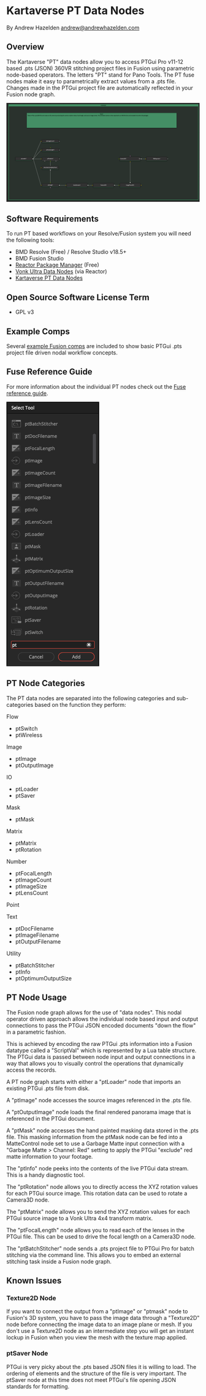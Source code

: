 # Kartaverse PT Data Nodes

By Andrew Hazelden <andrew@andrewhazelden.com>

## Overview

The Kartaverse "PT" data nodes allow you to access PTGui Pro v11-12 based .pts (JSON) 360VR stitching project files in Fusion using parametric node-based operators. The letters "PT" stand for Pano Tools. The PT fuse nodes make it easy to parametrically extract values from a .pts file. Changes made in the PTGui project file are automatically reflected in your Fusion node graph.

![FBX Export](docs/images/comp-Demo-PT-FBX-Camera.png)

## Software Requirements

To run PT based workflows on your Resolve/Fusion system you will need the following tools:

- BMD Resolve (Free) / Resolve Studio v18.5+
- BMD Fusion Studio
- [Reactor Package Manager](https://www.steakunderwater.com/wesuckless/viewtopic.php?f=32&t=3067) (Free)
- [Vonk Ultra Data Nodes](https://gitlab.com/AndrewHazelden/Vonk) (via Reactor)
- [Kartaverse PT Data Nodes](https://github.com/Kartaverse/PT-Data-Nodes-Docs)

## Open Source Software License Term

- GPL v3

## Example Comps

Several [example Fusion comps](https://kartaverse.github.io/PT-Data-Nodes-Docs/#/examples) are included to show basic PTGui .pts project file driven nodal workflow concepts.

## Fuse Reference Guide

For more information about the individual PT nodes check out the [Fuse reference guide](https://kartaverse.github.io/PT-Data-Nodes-Docs/#/fuses).

![Select Tool](docs/images/tip-selecttool.png)

## PT Node Categories

The PT data nodes are separated into the following categories and sub-categories based on the function they perform:

Flow
- ptSwitch
- ptWireless

Image
- ptImage
- ptOutputImage

IO
- ptLoader
- ptSaver

Mask
- ptMask

Matrix
- ptMatrix
- ptRotation

Number
- ptFocalLength
- ptImageCount
- ptImageSize
- ptLensCount

Point

Text
- ptDocFilename
- ptImageFilename
- ptOutputFilename

Utility
- ptBatchStitcher
- ptInfo
- ptOptimumOutputSize


## PT Node Usage

The Fusion node graph allows for the use of "data nodes". This nodal operator driven approach allows the individual node based input and output connections to pass the PTGui JSON encoded documents "down the flow" in a parametric fashion.

This is achieved by encoding the raw PTGui .pts information into a Fusion datatype called a "ScriptVal" which is represented by a Lua table structure. The PTGui data is passed between node input and output connections in a way that allows you to visually control the operations that dynamically access the records.

A PT node graph starts with either a "ptLoader" node that imports an existing PTGui .pts file from disk.

A "ptImage" node accesses the source images referenced in the .pts file.

A "ptOutputImage" node loads the final rendered panorama image that is referenced in the PTGui document.

A "ptMask" node accesses the hand painted masking data stored in the .pts file. This masking information from the ptMask node can be fed into a MatteControl node set to use a Garbage Matte input connection with a "Garbage Matte > Channel: Red" setting to apply the PTGui "exclude" red matte information to your footage.

The "ptInfo" node peeks into the contents of the live PTGui data stream. This is a handy diagnostic tool.

The "ptRotation" node allows you to directly access the XYZ rotation values for each PTGui source image. This rotation data can be used to rotate a Camera3D node.

The "ptMatrix" node allows you to send the XYZ rotation values for each PTGui source image to a Vonk Ultra 4x4 transform matrix.

The "ptFocalLength" node allows you to read each of the lenses in the PTGui file. This can be used to drive the focal length on a Camera3D node.

The "ptBatchStitcher" node sends a .pts project file to PTGui Pro for batch stitching via the command line. This allows you to embed an external stitching task inside a Fusion node graph.

## Known Issues

### Texture2D Node

If you want to connect the output from a "ptImage" or "ptmask" node to Fusion's 3D system, you have to pass the image data through a "Texture2D" node before connecting the image data to an image plane or mesh. If you don't use a Texture2D node as an intermediate step you will get an instant lockup in Fusion when you view the mesh with the texture map applied.

### ptSaver Node

PTGui is very picky about the .pts based JSON files it is willing to load. The ordering of elements and the structure of the file is very important. The ptSaver node at this time does not meet PTGui's file opening JSON standards for formatting.


